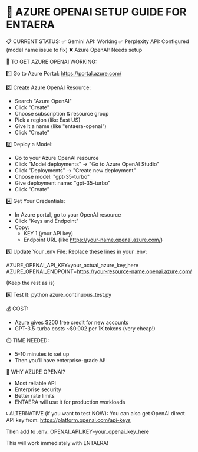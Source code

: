 🔵 AZURE OPENAI SETUP GUIDE FOR ENTAERA
========================================

📋 CURRENT STATUS:
✅ Gemini API: Working
✅ Perplexity API: Configured (model name issue to fix)
❌ Azure OpenAI: Needs setup

🎯 TO GET AZURE OPENAI WORKING:

1️⃣ Go to Azure Portal:
   https://portal.azure.com/

2️⃣ Create Azure OpenAI Resource:
   - Search "Azure OpenAI" 
   - Click "Create"
   - Choose subscription & resource group
   - Pick a region (like East US)
   - Give it a name (like "entaera-openai")
   - Click "Create"

3️⃣ Deploy a Model:
   - Go to your Azure OpenAI resource
   - Click "Model deployments" → "Go to Azure OpenAI Studio"
   - Click "Deployments" → "Create new deployment"
   - Choose model: "gpt-35-turbo" 
   - Give deployment name: "gpt-35-turbo"
   - Click "Create"

4️⃣ Get Your Credentials:
   - In Azure portal, go to your OpenAI resource
   - Click "Keys and Endpoint"
   - Copy:
     * KEY 1 (your API key)
     * Endpoint URL (like https://your-name.openai.azure.com/)

5️⃣ Update Your .env File:
   Replace these lines in your .env:
   
   AZURE_OPENAI_API_KEY=your_actual_azure_key_here
   AZURE_OPENAI_ENDPOINT=https://your-resource-name.openai.azure.com/
   
   (Keep the rest as is)

6️⃣ Test It:
   python azure_continuous_test.py

💰 COST: 
- Azure gives $200 free credit for new accounts
- GPT-3.5-turbo costs ~$0.002 per 1K tokens (very cheap!)

⏱️ TIME NEEDED: 
- 5-10 minutes to set up
- Then you'll have enterprise-grade AI!

🚀 WHY AZURE OPENAI?
- Most reliable API
- Enterprise security
- Better rate limits
- ENTAERA will use it for production workloads

📞 ALTERNATIVE (if you want to test NOW):
You can also get OpenAI direct API key from:
https://platform.openai.com/api-keys

Then add to .env:
OPENAI_API_KEY=your_openai_key_here

This will work immediately with ENTAERA!